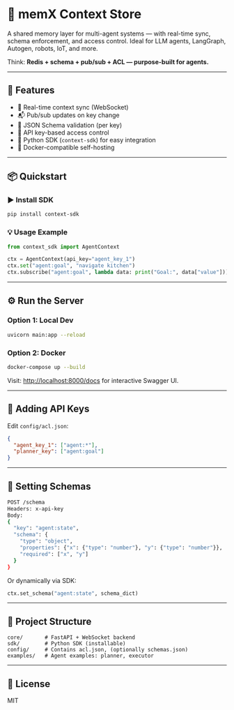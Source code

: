 # 🧠 memX Context Store

A shared memory layer for multi-agent systems — with real-time sync, schema enforcement, and access control. Ideal for LLM agents, LangGraph, Autogen, robots, IoT, and more.

Think: **Redis + schema + pub/sub + ACL — purpose-built for agents.**

---

## 🚀 Features

* 🔄 Real-time context sync (WebSocket)
* 📬 Pub/sub updates on key change
* 📐 JSON Schema validation (per key)
* 🔐 API key-based access control
* 🐍 Python SDK (`context-sdk`) for easy integration
* 🐳 Docker-compatible self-hosting

---

## 📦 Quickstart

### ▶️ Install SDK

```bash
pip install context-sdk
```

### 💡 Usage Example

```python
from context_sdk import AgentContext

ctx = AgentContext(api_key="agent_key_1")
ctx.set("agent:goal", "navigate kitchen")
ctx.subscribe("agent:goal", lambda data: print("Goal:", data["value"]))
```

---

## ⚙️ Run the Server

### Option 1: Local Dev

```bash
uvicorn main:app --reload
```

### Option 2: Docker

```bash
docker-compose up --build
```

Visit: [http://localhost:8000/docs](http://localhost:8000/docs) for interactive Swagger UI.

---

## 🔑 Adding API Keys

Edit `config/acl.json`:

```json
{
  "agent_key_1": ["agent:*"],
  "planner_key": ["agent:goal"]
}
```

---

## 📐 Setting Schemas

```bash
POST /schema
Headers: x-api-key
Body:
{
  "key": "agent:state",
  "schema": {
    "type": "object",
    "properties": {"x": {"type": "number"}, "y": {"type": "number"}},
    "required": ["x", "y"]
  }
}
```

Or dynamically via SDK:

```python
ctx.set_schema("agent:state", schema_dict)
```

---

## 📁 Project Structure

```
core/       # FastAPI + WebSocket backend
sdk/        # Python SDK (installable)
config/     # Contains acl.json, (optionally schemas.json)
examples/   # Agent examples: planner, executor
```

---

## 📄 License

MIT

